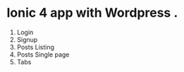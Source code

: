 # Ionic 4 app with Wordpress .

1) Login 
2) Signup 
3) Posts Listing 
4) Posts Single page 
5) Tabs 
